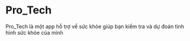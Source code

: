# Pro_Tech
Pro_Tech là một app hỗ trợ về sức khỏe giúp bạn kiểm tra và dự đoán tình hình sức khỏe của mình
